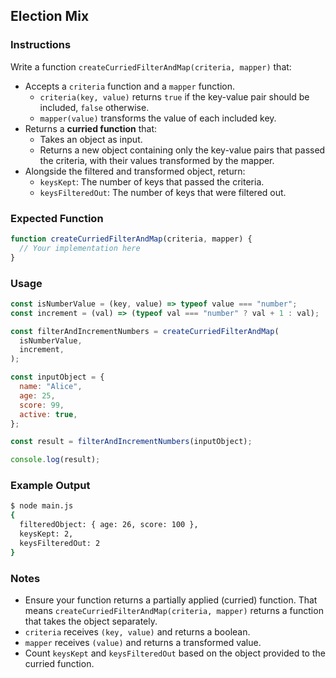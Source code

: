 ## Election Mix

### Instructions

Write a function `createCurriedFilterAndMap(criteria, mapper)` that:

- Accepts a `criteria` function and a `mapper` function.
  - `criteria(key, value)` returns `true` if the key-value pair should be included, `false` otherwise.
  - `mapper(value)` transforms the value of each included key.
- Returns a **curried function** that:
  - Takes an object as input.
  - Returns a new object containing only the key-value pairs that passed the criteria, with their values transformed by the mapper.
- Alongside the filtered and transformed object, return:
  - `keysKept`: The number of keys that passed the criteria.
  - `keysFilteredOut`: The number of keys that were filtered out.

### Expected Function

```js
function createCurriedFilterAndMap(criteria, mapper) {
  // Your implementation here
}
```

### Usage

```js
const isNumberValue = (key, value) => typeof value === "number";
const increment = (val) => (typeof val === "number" ? val + 1 : val);

const filterAndIncrementNumbers = createCurriedFilterAndMap(
  isNumberValue,
  increment,
);

const inputObject = {
  name: "Alice",
  age: 25,
  score: 99,
  active: true,
};

const result = filterAndIncrementNumbers(inputObject);

console.log(result);
```

### Example Output

```sh
$ node main.js
{
  filteredObject: { age: 26, score: 100 },
  keysKept: 2,
  keysFilteredOut: 2
}
```

### Notes

- Ensure your function returns a partially applied (curried) function. That means `createCurriedFilterAndMap(criteria, mapper)` returns a function that takes the object separately.
- `criteria` receives `(key, value)` and returns a boolean.
- `mapper` receives `(value)` and returns a transformed value.
- Count `keysKept` and `keysFilteredOut` based on the object provided to the curried function.